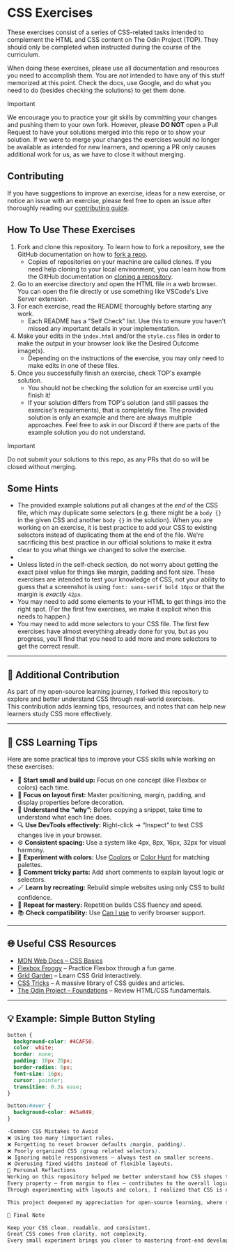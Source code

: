# CSS Exercises

These exercises consist of a series of CSS-related tasks intended to complement the HTML and CSS content on The Odin Project (TOP). They should only be completed when instructed during the course of the curriculum.

When doing these exercises, please use all documentation and resources you need to accomplish them. You are _not_ intended to have any of this stuff memorized at this point. Check the docs, use Google, and do what you need to do (besides checking the solutions) to get them done.

> [!IMPORTANT]
> We encourage you to practice your git skills by committing your changes and pushing them to your own fork.  However, please **DO NOT** open a Pull Request to have your solutions merged into this repo or to show your solution.  If we were to merge your changes the exercises would no longer be available as intended for new learners, and opening a PR only causes additional work for us, as we have to close it without merging.

## Contributing

If you have suggestions to improve an exercise, ideas for a new exercise, or notice an issue with an exercise, please feel free to open an issue after thoroughly reading our [contributing guide](https://github.com/TheOdinProject/.github/blob/main/CONTRIBUTING.md).

## How To Use These Exercises

1. Fork and clone this repository. To learn how to fork a repository, see the GitHub documentation on how to [fork a repo](https://docs.github.com/en/get-started/quickstart/fork-a-repo).
    - Copies of repositories on your machine are called clones. If you need help cloning to your local environment, you can learn how from the GitHub documentation on [cloning a repository](https://docs.github.com/en/github/creating-cloning-and-archiving-repositories/cloning-a-repository-from-github/cloning-a-repository).
1. Go to an exercise directory and open the HTML file in a web browser. You can open the file directly or use something like VSCode's Live Server extension.
1. For each exercise, read the README thoroughly before starting any work.
    - Each README has a "Self Check" list. Use this to ensure you haven't missed any important details in your implementation.
1. Make your edits in the `index.html` and/or the `style.css` files in order to make the output in your browser look like the Desired Outcome image(s).
    - Depending on the instructions of the exercise, you may only need to make edits in one of these files.
1. Once you successfully finish an exercise, check TOP's example solution.
    - You should not be checking the solution for an exercise until you finish it!
    - If your solution differs from TOP's solution (and still passes the exercise's requirements), that is completely fine. The provided solution is only an example and there are always multiple approaches. Feel free to ask in our Discord if there are parts of the example solution you do not understand.

> [!IMPORTANT]
> Do not submit your solutions to this repo, as any PRs that do so will be closed without merging.

## Some Hints
- The provided example solutions put all changes at the _end_ of the CSS file, which may duplicate some selectors (e.g. there might be a `body {}` in the given CSS and another `body {}` in the solution). When you are working on an exercise, it is best practice to add your CSS to existing selectors instead of duplicating them at the end of the file. We're sacrificing this best practice in our official solutions to make it extra clear to you what things we changed to solve the exercise.
- 
- Unless listed in the self-check section, do not worry about getting the exact pixel value for things like margin, padding and font size. These exercises are intended to test your knowledge of CSS, not your ability to guess that a screenshot is using `font: sans-serif bold 16px` or that the margin is _exactly_ `42px`.
- You may need to add some elements to your HTML to get things into the right spot. (For the first few exercises, we make it explicit when this needs to happen.)
- You may need to add more selectors to your CSS file. The first few exercises have almost everything already done for you, but as you progress, you'll find that you need to add more and more selectors to get the correct result.


---

## 🌟 Additional Contribution 

As part of my open-source learning journey, I forked this repository to explore and better understand CSS through real-world exercises.  
This contribution adds learning tips, resources, and notes that can help new learners study CSS more effectively.

---

## 🎨 CSS Learning Tips

Here are some practical tips to improve your CSS skills while working on these exercises:

- 🧩 **Start small and build up:** Focus on one concept (like Flexbox or colors) each time.  
- 🎯 **Focus on layout first:** Master positioning, margin, padding, and display properties before decoration.  
- 🧠 **Understand the “why”:** Before copying a snippet, take time to understand what each line does.  
- 🔍 **Use DevTools effectively:** Right-click → “Inspect” to test CSS changes live in your browser.  
- ⚙️ **Consistent spacing:** Use a system like 4px, 8px, 16px, 32px for visual harmony.  
- 🎨 **Experiment with colors:** Use [Coolors](https://coolors.co/) or [Color Hunt](https://colorhunt.co/) for matching palettes.  
- 💬 **Comment tricky parts:** Add short comments to explain layout logic or selectors.  
- 🪄 **Learn by recreating:** Rebuild simple websites using only CSS to build confidence.  
- 🔁 **Repeat for mastery:** Repetition builds CSS fluency and speed.  
- 📚 **Check compatibility:** Use [Can I use](https://caniuse.com/) to verify browser support.  

---

## 🌐 Useful CSS Resources

- [MDN Web Docs – CSS Basics](https://developer.mozilla.org/en-US/docs/Learn/CSS/Building_blocks)  
- [Flexbox Froggy](https://flexboxfroggy.com/) – Practice Flexbox through a fun game.  
- [Grid Garden](https://cssgridgarden.com/) – Learn CSS Grid interactively.  
- [CSS Tricks](https://css-tricks.com/) – A massive library of CSS guides and articles.  
- [The Odin Project – Foundations](https://www.theodinproject.com/paths/foundations) – Review HTML/CSS fundamentals.  

---

## 💡 Example: Simple Button Styling

```css
button {
  background-color: #4CAF50;
  color: white;
  border: none;
  padding: 10px 20px;
  border-radius: 6px;
  font-size: 16px;
  cursor: pointer;
  transition: 0.3s ease;
}

button:hover {
  background-color: #45a049;
}

-Common CSS Mistakes to Avoid
❌ Using too many !important rules.
❌ Forgetting to reset browser defaults (margin, padding).
❌ Poorly organized CSS (group related selectors).
❌ Ignoring mobile responsiveness — always test on smaller screens.
❌ Overusing fixed widths instead of flexible layouts.
🧠 Personal Reflections
Working on this repository helped me better understand how CSS shapes the structure and flow of a webpage.
Every property — from margin to flex — contributes to the overall logic of design.
Through experimenting with layouts and colors, I realized that CSS is not just about appearance; it’s about communicating structure visually.

This project deepened my appreciation for open-source learning, where small contributions can help others grow as well.

🏁 Final Note

Keep your CSS clean, readable, and consistent.
Great CSS comes from clarity, not complexity.
Every small experiment brings you closer to mastering front-end development
